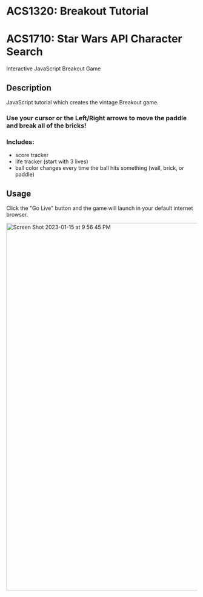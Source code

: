 # ACS1320: Breakout Tutorial
# ACS1710: Star Wars API Character Search
Interactive JavaScript Breakout Game

## Description
JavaScript tutorial which creates the vintage Breakout game.

### Use your cursor or the Left/Right arrows to move the paddle and break all of the bricks!
### Includes:
- score tracker
- life tracker (start with 3 lives)
- ball color changes every time the ball hits something (wall, brick, or paddle)


## Usage
Click the "Go Live" button and the game will launch in your default internet browser.


<img width="969" alt="Screen Shot 2023-01-15 at 9 56 45 PM" src="https://user-images.githubusercontent.com/112434021/212601739-cce705ad-182b-4adf-b876-0b7890868fd2.png">
